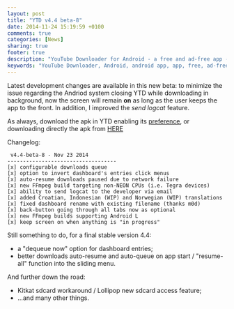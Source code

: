 ```yaml
---
layout: post
title: "YTD v4.4 beta-8"
date: 2014-11-24 15:19:59 +0100
comments: true
categories: [News]
sharing: true
footer: true
description: "YouTube Downloader for Android - a free and ad-free app - new beta apk"
keywords: "YouTube Downloader, Android, android app, app, free, ad-free, no ads, dentex, video, YouTube, downloader, beta"
---
```

Latest development changes are available in this new beta: to minimize the issue regarding the Andriod system closing YTD while downloading in background, now the screen will remain **on** as long as the user keeps the app to the front. In addition, I improved the *send logcat* feature.

As always, download the apk in YTD enabling its [preference](http://dentex.github.io/blog/2014-07-15/new-beta-program-again/), or downloading directly the apk from [HERE](http://dentex.github.io/files/apk/beta/dentex.youtube.downloader_v4.4-beta-8.apk)

Changelog:

     v4.4-beta-8 - Nov 23 2014
    -----------------------------------
    [x] configurable downloads queue
    [x] option to invert dashboard's entries click menus
    [x] auto-resume downloads paused due to network failure
    [x] new FFmpeg build targeting non-NEON CPUs (i.e. Tegra devices)
    [x] ability to send logcat to the developer via email
    [x] added Croatian, Indonesian (WIP) and Norwegian (WIP) translations
    [x] fixed dashboard rename with existing filename (thanks m0d)
    [x] back-button going through all tabs now as optional
    [x] new FFmpeg builds supporting Android L
    [x] keep screen on when anything is "in progress"

Still something to do, for a final stable version 4.4:

- a "dequeue now" option for dashboard entries;
- better downloads auto-resume and auto-queue on app start / "resume-all" function into the sliding menu.

And further down the road:

- Kitkat sdcard workaround / Lollipop new sdcard access feature;
- ...and many other things.
